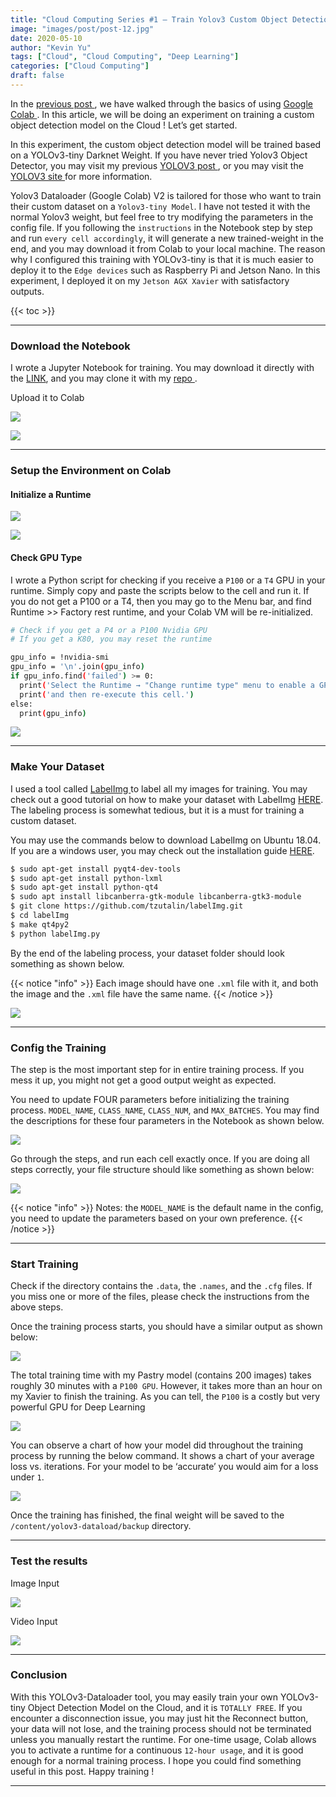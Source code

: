 ```yaml
---
title: "Cloud Computing Series #1 — Train Yolov3 Custom Object Detection Model with Colab"
image: "images/post/post-12.jpg"
date: 2020-05-10
author: "Kevin Yu"
tags: ["Cloud", "Cloud Computing", "Deep Learning"]
categories: ["Cloud Computing"]
draft: false
---
```


In the [ previous post ](http://hikariai.net/blog/start-your-cloud-computing-journey-with-colab/), we have walked through the basics of using [ Google Colab ](https://colab.research.google.com/). In this article, we will be doing an experiment on training a custom object detection model on the Cloud ! Let’s get started.

In this experiment, the custom object detection model will be trained based on a YOLOv3-tiny Darknet Weight. If you have never tried Yolov3 Object Detector, you may visit my previous [ YOLOV3 post ](http://hikariai.net/run-yolov3-object-detection-on-your-edge-device/), or you may visit the [ YOLOV3 site ](https://pjreddie.com/yolo/) for more information.

Yolov3 Dataloader (Google Colab) V2 is tailored for those who want to train their custom dataset on a `Yolov3-tiny Model`. I have not tested it with the normal Yolov3 weight, but feel free to try modifying the parameters in the config file. If you following the `instructions` in the Notebook step by step and run `every cell accordingly`, it will generate a new trained-weight in the end, and you may download it from Colab to your local machine. The reason why I configured this training with YOLOv3-tiny is that it is much easier to deploy it to the `Edge devices` such as Raspberry Pi and Jetson Nano. In this experiment, I deployed it on my `Jetson AGX Xavier` with satisfactory outputs.

{{< toc >}}

---

### Download the Notebook

I wrote a Jupyter Notebook for training. You may download it directly with the [LINK](https://objectstorage.ca-toronto-1.oraclecloud.com/n/yzpqsgba6ssd/b/bucket-20200415-0121/o/yolov3_dataloader_cloud_v2.ipynb), and you may clone it with my [ repo ](https://github.com/yqlbu/yolov3-dataloader-cloud-v2/).

Upload it to Colab

![](https://objectstorage.ap-tokyo-1.oraclecloud.com/n/nrmjjlvckvsb/b/blog-content-20211009/o/post-12-Screen-Shot-2020-04-25-at-12.08.48-AM-2048x1119.png)

![](https://objectstorage.ap-tokyo-1.oraclecloud.com/n/nrmjjlvckvsb/b/blog-content-20211009/o/post-12-Screen-Shot-2020-04-25-at-12.09.43-AM-2048x960.png)

---

### Setup the Environment on Colab

#### Initialize a Runtime

![](https://objectstorage.ap-tokyo-1.oraclecloud.com/n/nrmjjlvckvsb/b/blog-content-20211009/o/post-12-Screen-Shot-2020-04-25-at-12.11.30-AM.png)

![](https://objectstorage.ap-tokyo-1.oraclecloud.com/n/nrmjjlvckvsb/b/blog-content-20211009/o/post-12-Screen-Shot-2020-04-25-at-12.11.52-AM-2048x1019.png)

#### Check GPU Type

I wrote a Python script for checking if you receive a `P100` or a `T4` GPU in your runtime. Simply copy and paste the scripts below to the cell and run it. If you do not get a P100 or a T4, then you may go to the Menu bar, and find Runtime >> Factory rest runtime, and your Colab VM will be re-initialized.

```bash
# Check if you get a P4 or a P100 Nvidia GPU
# If you get a K80, you may reset the runtime

gpu_info = !nvidia-smi
gpu_info = '\n'.join(gpu_info)
if gpu_info.find('failed') >= 0:
  print('Select the Runtime → "Change runtime type" menu to enable a GPU accelerator, ')
  print('and then re-execute this cell.')
else:
  print(gpu_info)
```

![](https://objectstorage.ap-tokyo-1.oraclecloud.com/n/nrmjjlvckvsb/b/blog-content-20211009/o/post-12-colab-p100-1.png)

---

### Make Your Dataset

I used a tool called [ LabelImg ](https://github.com/tzutalin/labelImg) to label all my images for training. You may check out a good tutorial on how to make your dataset with LabelImg [HERE](https://www.arunponnusamy.com/preparing-custom-dataset-for-training-yolo-object-detector.html). The labeling process is somewhat tedious, but it is a must for training a custom dataset.

You may use the commands below to download LabelImg on Ubuntu 18.04. If you are a windows user, you may check out the installation guide [HERE](https://github.com/tzutalin/labelImg).

```bash
$ sudo apt-get install pyqt4-dev-tools
$ sudo apt-get install python-lxml
$ sudo apt-get install python-qt4
$ sudo apt install libcanberra-gtk-module libcanberra-gtk3-module
$ git clone https://github.com/tzutalin/labelImg.git
$ cd labelImg
$ make qt4py2
$ python labelImg.py
```

By the end of the labeling process, your dataset folder should look something as shown below.

{{< notice "info" >}}
Each image should have one `.xml` file with it, and both the image and the `.xml` file have the same name.
{{< /notice >}}

![](https://objectstorage.ap-tokyo-1.oraclecloud.com/n/nrmjjlvckvsb/b/blog-content-20211009/o/post-12-Screen-Shot-2020-04-25-at-12.29.44-AM.png)

---

### Config the Training

The step is the most important step for in entire training process. If you mess it up, you might not get a good output weight as expected.

You need to update FOUR parameters before initializing the training process. `MODEL_NAME`, `CLASS_NAME`, `CLASS_NUM`, and `MAX_BATCHES`. You may find the descriptions for these four parameters in the Notebook as shown below.

![](https://objectstorage.ap-tokyo-1.oraclecloud.com/n/nrmjjlvckvsb/b/blog-content-20211009/o/post-12-Screen-Shot-2020-04-25-at-12.40.37-AM-2048x1188.png)

Go through the steps, and run each cell exactly once. If you are doing all steps correctly, your file structure should like something as shown below:

![](https://objectstorage.ap-tokyo-1.oraclecloud.com/n/nrmjjlvckvsb/b/blog-content-20211009/o/post-12-Screen-Shot-2020-04-25-at-12.49.01-AM-2048x1190.png)

{{< notice "info" >}}
Notes: the `MODEL_NAME` is the default name in the config, you need to update the parameters based on your own preference.
{{< /notice >}}

---

### Start Training

Check if the directory contains the `.data`, the `.names`, and the `.cfg` files. If you miss one or more of the files, please check the instructions from the above steps.

Once the training process starts, you should have a similar output as shown below:

![](https://objectstorage.ap-tokyo-1.oraclecloud.com/n/nrmjjlvckvsb/b/blog-content-20211009/o/post-12-training-2048x906.png)

The total training time with my Pastry model (contains 200 images) takes roughly 30 minutes with a `P100 GPU`. However, it takes more than an hour on my Xavier to finish the training. As you can tell, the `P100` is a costly but very powerful GPU for Deep Learning

![](https://objectstorage.ap-tokyo-1.oraclecloud.com/n/nrmjjlvckvsb/b/blog-content-20211009/o/post-12-training-done-2048x559.png)

You can observe a chart of how your model did throughout the training process by running the below command. It shows a chart of your average loss vs. iterations. For your model to be ‘accurate’ you would aim for a loss under `1`.

![](https://objectstorage.ap-tokyo-1.oraclecloud.com/n/nrmjjlvckvsb/b/blog-content-20211009/o/post-12-training-graph-2048x1104.png)

Once the training has finished, the final weight will be saved to the `/content/yolov3-dataload/backup` directory.

---

### Test the results

Image Input

![](https://objectstorage.ap-tokyo-1.oraclecloud.com/n/nrmjjlvckvsb/b/blog-content-20211009/o/post-12-img-predict-1-2048x891.png)

Video Input

![](https://objectstorage.ap-tokyo-1.oraclecloud.com/n/nrmjjlvckvsb/b/blog-content-20211009/o/post-12-eggtart-demo-2048x1152.png)

---

### Conclusion

With this YOLOv3-Dataloader tool, you may easily train your own YOLOv3-tiny Object Detection Model on the Cloud, and it is `TOTALLY FREE`. If you encounter a disconnection issue, you may just hit the Reconnect button, your data will not lose, and the training process should not be terminated unless you manually restart the runtime. For one-time usage, Colab allows you to activate a runtime for a continuous `12-hour usage`, and it is good enough for a normal training process. I hope you could find something useful in this post. Happy training !

---
